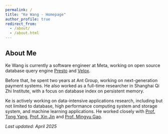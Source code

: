 ```yaml
---
permalink: /
title: "Ke Wang - Homepage"
author_profile: true
redirect_from: 
  - /about/
  - /about.html
---
```


## About Me

Ke Wang is currently a software engineer at Meta, working on open source database query engine [Presto](https://github.com/prestodb/presto) and [Velox](https://github.com/facebookincubator/velox).

Before that, he spent two years at Ant Group, working on next-generation payment systems. He also worked as a full-time researcher in Shanghai Qi Zhi Institute, with a focus on database index on persistent memory.

Ke is actively working on data-intensive applications research, including but not limited to database, high performance computing system and storage system, and machine learning applications. He worked closely with [Prof. Tong Yang](http://net.pku.edu.cn/~yangtong/), [Prof. Xin Jin](https://xinjin.github.io/) and [Prof. Mingyu Gao](https://people.iiis.tsinghua.edu.cn/~gaomy/).

*Last updated: April 2025* 